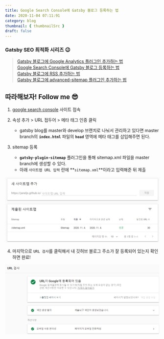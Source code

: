```yaml
---
title: Google Search Console에 Gatsby 블로그 등록하는 법
date: 2020-11-04 07:11:91
category: blog
thumbnail: { thumbnailSrc }
draft: false
---
```

### Gatsby  SEO 최적화 시리즈 😉  
> [Gatsby 블로그에 Google Analytics 플러그인 추가하는 법](https://janeljs.github.io/blog/google-analytics/)    
[Google Search Console에 Gatsby 블로그 등록하는 법](https://janeljs.github.io/blog/google-search-console/)   
[Gatsby 블로그에 RSS 추가하는 법](https://janeljs.github.io/blog/rss/)     
[Gatsby 블로그에 advanced-sitemap 플러그인 추가하는 법](https://janeljs.github.io/blog/gatsby-advanced/)    


## 따라해보자! Follow me 😎
1. [google search console](https://search.google.com/search-console/about) 사이트 접속 

2. 속성 추가 > URL 접두어 > 메타 태그 인증 클릭 
	- gatsby blog를 master와 develop 브랜치로 나눠서 관리하고 있다면 master branch의 **`index.html`** 파일의 **`head`** 영역에 메타 태그를 삽입해주면 된다. 

3. sitemap 등록
	- **`gatsby-plugin-sitemap`** 플러그인을 통해 sitemap.xml 파일을 master branch에 생성할 수 있다. 
	- 아래 `사이트맵 URL 입력` 란에 **`sitemap.xml`**이라고 입력해준 뒤 제출

![sitemap](./images/sitemap.png)

4. 마지막으로 `URL 검사`를 클릭해서 내 깃허브 블로그 주소가 잘 등록되어 있는지 확인하면 완료! 

![url 검사](./images/urltest.png)


#
